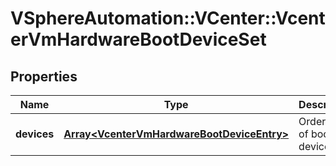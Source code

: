 # VSphereAutomation::VCenter::VcenterVmHardwareBootDeviceSet

## Properties
Name | Type | Description | Notes
------------ | ------------- | ------------- | -------------
**devices** | [**Array&lt;VcenterVmHardwareBootDeviceEntry&gt;**](VcenterVmHardwareBootDeviceEntry.md) | Ordered list of boot devices. | [optional] 


